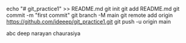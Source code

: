 echo "# git_practice1" >> README.md
git init
git add README.md
git commit -m "first commit"
git branch -M main
git remote add origin https://github.com/ideeep/git_practice1.git
git push -u origin main

abc
deep narayan chaurasiya